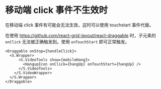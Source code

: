 # 移动端 click 事件不生效时

在移动端 click 事件有可能会无法生效，这时可以使用  touchstart 事件代替。

在使用 https://github.com/react-grid-layout/react-draggable 时，子元素的 `onClick` 无法被正确触发到。使用 `onTouchStart` 即可正常触发。

```tsx
<Draggable onStop={handleClick}>
  <S.Wrapper>
      <S.VideoTools show={mobileHang}>
        <HangupIcon onClick={hangUp} onTouchStart={hangUp} />
      </S.VideoTools>
    </S.VideoWrapper>
  </S.Wrapper>
</Draggable>
```